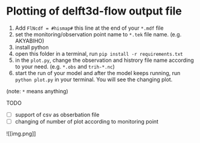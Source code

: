 # Plotting of delft3d-flow output file

1. Add `FlNcdf = #hismap#` this line at the end of your `*.mdf` file
2. set the monitoring/observation point name to `*.tek` file name. (e.g. AKYABIHO)
3. install python
4. open this folder in a terminal, run `pip install -r requirements.txt`
5. in the `plot.py`, change the observation and histrory file name according to your need. (e.g. `*.obs`  and `trih-*.nc`)
6. start the run of your model and after the model keeps running, run `python plot.py` in your terminal. You will see the changing plot.

(note: `*` means anything)

TODO
- [ ] support of csv as obserbation file 
- [ ] changing of number of plot according to monitoring point

![[img.png]]